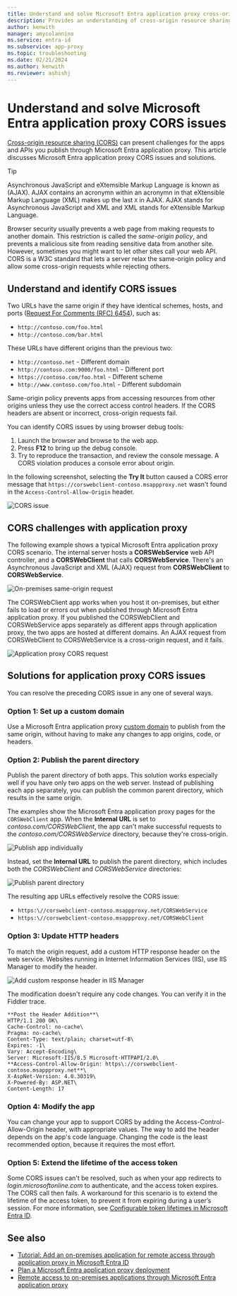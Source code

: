 ```yaml
---
title: Understand and solve Microsoft Entra application proxy cross-origin resource sharing (CORS) issues.
description: Provides an understanding of cross-origin resource sharing (CORS) in Microsoft Entra application proxy. Learn how to identify and solve CORS issues.
author: kenwith
manager: amycolannino
ms.service: entra-id
ms.subservice: app-proxy
ms.topic: troubleshooting
ms.date: 02/21/2024
ms.author: kenwith
ms.reviewer: ashishj
---
```


# Understand and solve Microsoft Entra application proxy CORS issues

[Cross-origin resource sharing (CORS)](https://www.w3.org/TR/cors/) can present challenges for the apps and APIs you publish through Microsoft Entra application proxy. This article discusses Microsoft Entra application proxy CORS issues and solutions.

> [!TIP]
> Asynchronous JavaScript and eXtemsible Markup Language is known as (AJAX). AJAX contains an acronymn within an acronymn in that eXtensible Markup Language (XML) makes up the last `X` in AJAX. AJAX stands for Asynchronous JavaScript and XML and XML stands for eXtensible Markup Language.

Browser security usually prevents a web page from making requests to another domain. This restriction is called the *same-origin policy*, and prevents a malicious site from reading sensitive data from another site. However, sometimes you might want to let other sites call your web API. CORS is a W3C standard that lets a server relax the same-origin policy and allow some cross-origin requests while rejecting others.

## Understand and identify CORS issues

Two URLs have the same origin if they have identical schemes, hosts, and ports ([Request For Comments (RFC) 6454](https://tools.ietf.org/html/rfc6454)), such as:

-   `http://contoso.com/foo.html`
-   `http://contoso.com/bar.html`

These URLs have different origins than the previous two:

-   `http://contoso.net` - Different domain
-   `http://contoso.com:9000/foo.html` - Different port
-   `https://contoso.com/foo.html` - Different scheme
-   `http://www.contoso.com/foo.html` - Different subdomain

Same-origin policy prevents apps from accessing resources from other origins unless they use the correct access control headers. If the CORS headers are absent or incorrect, cross-origin requests fail. 

You can identify CORS issues by using browser debug tools:

1. Launch the browser and browse to the web app.
1. Press **F12** to bring up the debug console.
1. Try to reproduce the transaction, and review the console message. A CORS violation produces a console error about origin.

In the following screenshot, selecting the **Try It** button caused a CORS error message that `https://corswebclient-contoso.msappproxy.net` wasn't found in the `Access-Control-Allow-Origin` header.

![CORS issue](./media/application-proxy-understand-cors-issues/image3.png)

## CORS challenges with application proxy

The following example shows a typical Microsoft Entra application proxy CORS scenario. The internal server hosts a **CORSWebService** web API controller, and a **CORSWebClient** that calls **CORSWebService**. There's an Asynchronous JavaScript and XML (AJAX) request from **CORSWebClient** to **CORSWebService**.

![On-premises same-origin request](./media/application-proxy-understand-cors-issues/image1.png)

The CORSWebClient app works when you host it on-premises, but either fails to load or errors out when published through Microsoft Entra application proxy. If you published the CORSWebClient and CORSWebService apps separately as different apps through application proxy, the two apps are hosted at different domains. An AJAX request from CORSWebClient to CORSWebService is a cross-origin request, and it fails.

![Application proxy CORS request](./media/application-proxy-understand-cors-issues/image2.png)

## Solutions for application proxy CORS issues

You can resolve the preceding CORS issue in any one of several ways.

### Option 1: Set up a custom domain

Use a Microsoft Entra application proxy [custom domain](./how-to-configure-custom-domain.md) to publish from the same origin, without having to make any changes to app origins, code, or headers. 

### Option 2: Publish the parent directory

Publish the parent directory of both apps. This solution works especially well if you have only two apps on the web server. Instead of publishing each app separately, you can publish the common parent directory, which results in the same origin.

The examples show the Microsoft Entra application proxy pages for the `CORSWebClient` app. When the **Internal URL** is set to *contoso.com/CORSWebClient*, the app can't make successful requests to the *contoso.com/CORSWebService* directory, because they're cross-origin. 

![Publish app individually](./media/application-proxy-understand-cors-issues/image4.png)

Instead, set the **Internal URL** to publish the parent directory, which includes both the *CORSWebClient* and *CORSWebService* directories:

![Publish parent directory](./media/application-proxy-understand-cors-issues/image5.png)

The resulting app URLs effectively resolve the CORS issue:

- `https:\//corswebclient-contoso.msappproxy.net/CORSWebService`
- `https:\//corswebclient-contoso.msappproxy.net/CORSWebClient`

### Option 3: Update HTTP headers

To match the origin request, add a custom HTTP response header on the web service. Websites running in Internet Information Services (IIS), use IIS Manager to modify the header.

![Add custom response header in IIS Manager](./media/application-proxy-understand-cors-issues/image6.png)

The modification doesn't require any code changes. You can verify it in the Fiddler trace.

```output
**Post the Header Addition**\
HTTP/1.1 200 OK\
Cache-Control: no-cache\
Pragma: no-cache\
Content-Type: text/plain; charset=utf-8\
Expires: -1\
Vary: Accept-Encoding\
Server: Microsoft-IIS/8.5 Microsoft-HTTPAPI/2.0\
**Access-Control-Allow-Origin: https\://corswebclient-contoso.msappproxy.net**\
X-AspNet-Version: 4.0.30319\
X-Powered-By: ASP.NET\
Content-Length: 17
```

### Option 4: Modify the app

You can change your app to support CORS by adding the Access-Control-Allow-Origin header, with appropriate values. The way to add the header depends on the app's code language. Changing the code is the least recommended option, because it requires the most effort.

### Option 5: Extend the lifetime of the access token

Some CORS issues can't be resolved, such as when your app redirects to *login.microsoftonline.com* to authenticate, and the access token expires. The CORS call then fails. A workaround for this scenario is to extend the lifetime of the access token, to prevent it from expiring during a user’s session. For more information, see [Configurable token lifetimes in Microsoft Entra ID](~/identity-platform/configurable-token-lifetimes.md).

## See also
- [Tutorial: Add an on-premises application for remote access through application proxy in Microsoft Entra ID](~/identity/app-proxy/application-proxy-add-on-premises-application.md) 
- [Plan a Microsoft Entra application proxy deployment](conceptual-deployment-plan.md) 
- [Remote access to on-premises applications through Microsoft Entra application proxy](overview-what-is-app-proxy.md)
